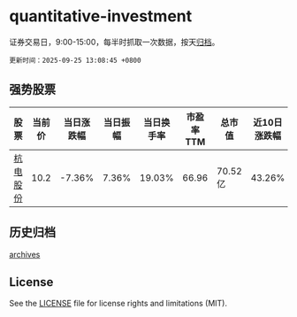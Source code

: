 # quantitative-investment

证券交易日，9:00-15:00，每半时抓取一次数据，按天[归档](archives)。

`更新时间：2025-09-25 13:08:45 +0800`

## 强势股票

|股票|当前价|当日涨跌幅|当日振幅|当日换手率|市盈率TTM|总市值|近10日涨跌幅|
|----|----|----|----|----|----|----|----|
|[杭电股份](https://xueqiu.com/S/SH603618)|10.2|-7.36%|7.36%|19.03%|66.96|70.52亿|43.26%|

## 历史归档

[archives](archives)

## License

See the [LICENSE](LICENSE) file for license rights and limitations (MIT).
